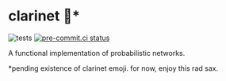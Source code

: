 # clarinet 🎷*

![tests](https://github.com/phinate/clarinet/workflows/tests/badge.svg) [![pre-commit.ci status](https://results.pre-commit.ci/badge/github/phinate/clarinet/main.svg)](https://results.pre-commit.ci/latest/github/phinate/clarinet/main)


A functional implementation of probabilistic networks.

*pending existence of clarinet emoji. for now, enjoy this rad sax.

